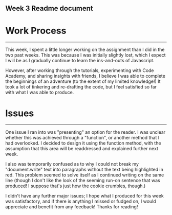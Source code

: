 ## Week 3 Readme document

# Work Process
---
This week, I spent a little longer working on the assignment than I did in the two past weeks. This was because I was initially slightly lost, which I expect I will be as I gradually continue to learn the ins-and-outs of Javascript.

However, after working through the tutorials, experimenting with Code Academy, and sharing insights with friends, I believe I was able to complete the beginnings of an adventure (to the extent of my limited knowledge!) It took a lot of tinkering and re-drafting the code, but I feel satisfied so far with what I was able to produce.

# Issues
---
One issue I ran into was "presenting" an option for the reader. I was unclear whether this was achieved through a "function", or another method that I had overlooked. I decided to design it using the function method, with the assumption that this area will be readdressed and explained further next week.

I also was temporarily confused as to why I could not break my "document.write" text into paragraphs without the text being highlighted in red. This problem seemed to solve itself as I continued writing on the same line (though I don't like the look of the seeming run-on sentence that was produced! I suppose that's just how the cookie crumbles, though.)

I didn't have any further major issues; I hope what I produced for this week was satisfactory, and if there is anything I missed or fudged on, I would appreciate and benefit from any feedback! Thanks for reading!
